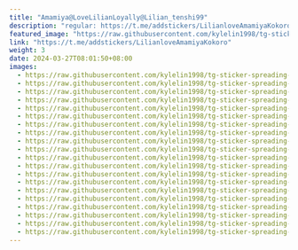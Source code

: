 ```yaml
---
title: "Amamiya@LoveLilianLoyally@Lilian_tenshi99"
description: "regular: https://t.me/addstickers/LilianloveAmamiyaKokoro"
featured_image: "https://raw.githubusercontent.com/kylelin1998/tg-sticker-spreading-worldwide-images/main/img/d308fadd-e27e-4f83-b57c-ec8553c55bf6.jpg"
link: "https://t.me/addstickers/LilianloveAmamiyaKokoro"
weight: 3
date: 2024-03-27T08:01:50+08:00
images:
  - https://raw.githubusercontent.com/kylelin1998/tg-sticker-spreading-worldwide-images/main/img/d308fadd-e27e-4f83-b57c-ec8553c55bf6.jpg
  - https://raw.githubusercontent.com/kylelin1998/tg-sticker-spreading-worldwide-images/main/img/9cd64213-7a52-4c6c-b8c9-9f12b030bbd7.jpg
  - https://raw.githubusercontent.com/kylelin1998/tg-sticker-spreading-worldwide-images/main/img/df342d66-3a59-4da9-9af5-d19987c99963.jpg
  - https://raw.githubusercontent.com/kylelin1998/tg-sticker-spreading-worldwide-images/main/img/fa0f10fc-5b43-41ce-a6ac-ca39aca5d4b4.jpg
  - https://raw.githubusercontent.com/kylelin1998/tg-sticker-spreading-worldwide-images/main/img/20d43d0b-e5cb-4110-98d7-66d249d481d7.jpg
  - https://raw.githubusercontent.com/kylelin1998/tg-sticker-spreading-worldwide-images/main/img/642a521a-336c-4f0a-bd5d-690717336368.jpg
  - https://raw.githubusercontent.com/kylelin1998/tg-sticker-spreading-worldwide-images/main/img/96a756ee-ec1e-4343-b8fb-10bf4412e07c.jpg
  - https://raw.githubusercontent.com/kylelin1998/tg-sticker-spreading-worldwide-images/main/img/d43605cf-d330-4eaa-a407-8e79bda252f3.jpg
  - https://raw.githubusercontent.com/kylelin1998/tg-sticker-spreading-worldwide-images/main/img/2df3fd3c-17a3-435b-a95b-08116e2e3496.jpg
  - https://raw.githubusercontent.com/kylelin1998/tg-sticker-spreading-worldwide-images/main/img/628cb22e-1ae4-484c-83b9-75ab41185c66.jpg
  - https://raw.githubusercontent.com/kylelin1998/tg-sticker-spreading-worldwide-images/main/img/0acb3e19-11a6-4269-a39c-152bc6fc88e4.jpg
  - https://raw.githubusercontent.com/kylelin1998/tg-sticker-spreading-worldwide-images/main/img/70a4e4ae-fcb7-42cc-b2db-89de8f130893.jpg
  - https://raw.githubusercontent.com/kylelin1998/tg-sticker-spreading-worldwide-images/main/img/2140f098-9379-49c9-9a3a-d7a76bc8a4d2.jpg
  - https://raw.githubusercontent.com/kylelin1998/tg-sticker-spreading-worldwide-images/main/img/db46b000-23f8-434d-8a1e-c73f956b5911.jpg
  - https://raw.githubusercontent.com/kylelin1998/tg-sticker-spreading-worldwide-images/main/img/c348b4d9-a16a-4ed1-a181-c5ab25ea7c09.jpg
  - https://raw.githubusercontent.com/kylelin1998/tg-sticker-spreading-worldwide-images/main/img/afd5bd51-65a3-4028-9ef9-f67eecc4aad2.jpg
  - https://raw.githubusercontent.com/kylelin1998/tg-sticker-spreading-worldwide-images/main/img/aeb293ce-2de4-42b5-ace3-d9dd804ad800.jpg
  - https://raw.githubusercontent.com/kylelin1998/tg-sticker-spreading-worldwide-images/main/img/72ab39eb-6272-4ea8-a1cf-bd9ed7c982ea.jpg
  - https://raw.githubusercontent.com/kylelin1998/tg-sticker-spreading-worldwide-images/main/img/26221d3c-42cc-4711-9a3b-07e239298e2d.jpg
  - https://raw.githubusercontent.com/kylelin1998/tg-sticker-spreading-worldwide-images/main/img/cd7638ed-4067-4f44-98a5-9a10b1dbfbfc.jpg
---
```

